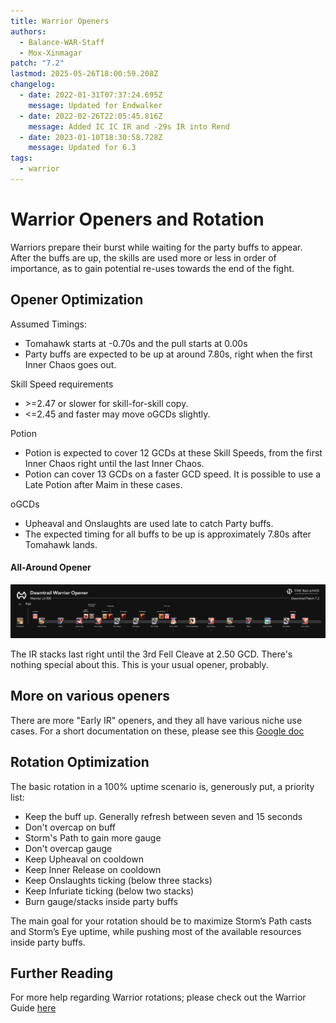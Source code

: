 ```yaml
---
title: Warrior Openers
authors:
  - Balance-WAR-Staff
  - Mox-Xinmagar
patch: "7.2"
lastmod: 2025-05-26T18:00:59.208Z
changelog:
  - date: 2022-01-31T07:37:24.695Z
    message: Updated for Endwalker
  - date: 2022-02-26T22:05:45.816Z
    message: Added IC IC IR and -29s IR into Rend
  - date: 2023-01-10T18:30:58.728Z
    message: Updated for 6.3
tags:
  - warrior
---
```

# Warrior Openers and Rotation

Warriors prepare their burst while waiting for the party buffs to appear.\
After the buffs are up, the skills are used more or less in order of importance, as to gain potential re-uses towards the end of the fight.

## Opener Optimization

Assumed Timings:

* Tomahawk starts at -0.70s and the pull starts at 0.00s
* Party buffs are expected to be up at around 7.80s, right when the first Inner Chaos goes out.

Skill Speed requirements

* \>=2.47 or slower for skill-for-skill copy.
* <=2.45 and faster may move oGCDs slightly.

Potion

* Potion is expected to cover 12 GCDs at these Skill Speeds, from the first Inner Chaos right until the last Inner Chaos.
* Potion can cover 13 GCDs on a faster GCD speed. It is possible to use a Late Potion after Maim in these cases.

oGCDs

* Upheaval and Onslaughts are used late to catch Party buffs. 
* The expected timing for all buffs to be up is approximately 7.80s after Tomahawk lands.

#### All-Around Opener

![All-Around Opener](/img/jobs/war/warrior_dawntrail_warrior_opener_resized.png "All-Around Opener")

The IR stacks last right until the 3rd Fell Cleave at 2.50 GCD. There's nothing special about this. This is your usual opener, probably.

## More on various openers

There are more "Early IR" openers, and they all have various niche use cases. For a short documentation on these, please see this [Google doc](https://bit.ly/dt-war-openers)

## Rotation Optimization

The basic rotation in a 100% uptime scenario is, generously put, a priority list:

* Keep the buff up. Generally refresh between seven and 15 seconds
* Don't overcap on buff
* Storm's Path to gain more gauge
* Don't overcap gauge
* Keep Upheaval on cooldown
* Keep Inner Release on cooldown
* Keep Onslaughts ticking (below three stacks)
* Keep Infuriate ticking (below two stacks)
* Burn gauge/stacks inside party buffs

The main goal for your rotation should be to maximize Storm’s Path casts and Storm’s Eye uptime, while pushing most of the available resources inside party buffs.

## Further Reading

For more help regarding Warrior rotations; please check out the Warrior Guide [here](/jobs/tanks/warrior/basic-guide/)